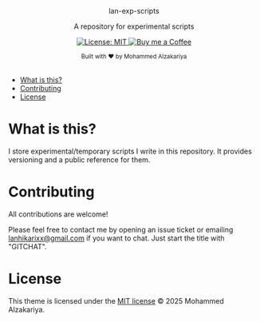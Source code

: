 <div align="center">
  lan-exp-scripts
  <p>A repository for experimental scripts</p>
</div>

<p align="center">
  <a href="https://opensource.org/licenses/MIT">
    <img src="https://img.shields.io/badge/License-MIT-brightgreen.svg"
      alt="License: MIT" />
  </a>
  <a href="https://buymeacoffee.com/lan22h">
    <img src="https://img.shields.io/static/v1?label=Buy me a coffee&message=%E2%9D%A4&logo=BuyMeACoffee&link=&color=greygreen"
      alt="Buy me a Coffee" />
  </a>
</p>

<div align="center">
  <sub>Built with ❤︎ by Mohammed Alzakariya
</div>
<br>

- [What is this?](#what-is-this)
- [Contributing](#contributing)
- [License](#license)


# What is this?

I store experimental/temporary scripts I write in this repository. It provides versioning and a public reference for them.

# Contributing

All contributions are welcome! 

Please feel free to contact me by opening an issue ticket or emailing lanhikarixx@gmail.com if you want to chat. Just start the title with "GITCHAT".

# License

This theme is licensed under the [MIT license](https://opensource.org/licenses/mit-license.php) © 2025 Mohammed Alzakariya.
